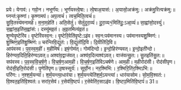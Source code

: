 

  
प्रये। येगाव॑:। गवो॒न। नभूर्ण॑य:। भूर्ण॑यस्त्वे॒षा:। त्वे॒षाअ॒यास॑:। अ॒यासो॒अक्र॑मु:। अक्र॑मु॒रित्यक्र॑मु:॥ घ्नन्त॑:कृ॒ष्णां। कृ॒ष्णामप॑। अप॒त्वचं॑। त्वच॒मिति॒त्वचं॑॥  
सु॒वि॒तस्य॑मनामहे। म॒ना॒म॒हेति॑। अति॒सेतुं॑। सेतुं॑दुरा॒व्यं॑। दु॒रा॒व्य१॒॑मिति॑दु॒:ऽआ॒व्यं॑॥ सा॒ह्वांसो॒दस्युं॑। स॒ह्वांस॒इति॑स॒ह्वांस॑:। दस्यु॑मव्र॒तं। अ॒व्र॒तमित्य॑व्र॒तं॥  
शृ॒ण्वेवृ॒ष्टेरि॑व। वृ॒ष्टेरि॑वस्व॒न:। वृ॒ष्टेरि॒वेति॑वृ॒ष्टे:ऽइ॑व। स्व॒न:पव॑मानस्य। पव॑मानस्यशु॒ष्मिण॑:। शु॒ष्मिण॒इति॑शु॒ष्मिण॑:॥ चर॑न्तिवि॒द्युत॑:। वि॒द्युतो॑दि॒वि। दि॒वीति॑दि॒वि॥  
आप॑वस्व। प॒व॒स्व॒म॒हीं। म॒हीमिषं॑। इषं॒गोम॑त्। गोम॑दिन्दो। इ॒न्दो॒हिर॑ण्यवत्। इ॒न्दो॒इती॑न्दो। हिर॑ण्यव॒दिति॒हिर॑ण्यऽवत्॥ अश्वा॑व॒द्वाज॑वत्। अश्व॑व॒दित्यश्व॑ऽवत्। वाज॑वत्सु॒त:। सु॒तइति॑सु॒त:॥  
सप॑वस्व। प॒व॒स्व॒वि॒च॒र्ष॒णे॒। वि॒च॒र्ष॒ण॒आम॒ही। वि॒च॒र्ष॒ण॒इति॑विऽचर्षणे। आम॒ही। म॒हीरोद॑सी। रोद॑सीपृण। रोद॑सी॒इति॒रोद॑सी। पृ॒णेति॑पृण॥ उ॒षास्सूर्य॑:। सूर्यो॒न। नर॒श्मिभि॑:। र॒श्मिरि॒ति॑र॒श्मिऽभि॑:॥  
परि॑ण:। न॒श्श॒र्म॒यन्या॑। श॒र्म॒यन्त्या॒धार॑या। श॒र्म॒यन्त्येति॑श॒र्म॒ऽयन्त्या॑। धार॑यासोम। सो॒म॒वि॒श्वत॑:। वि॒श्वत॒इति॑वि॒श्वत॑:॥ सरा॑र॒सेव॑। र॒सेव॑वि॒ष्टपं॑। र॒सेवेति॑र॒साऽइ॑व। वि॒ष्टप॒मिति॑वि॒ष्टपं॑॥ 31॥  
